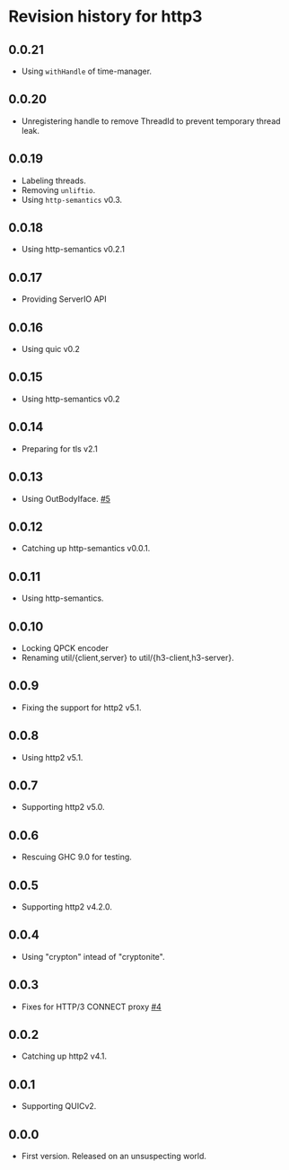# Revision history for http3

## 0.0.21

* Using `withHandle` of time-manager.

## 0.0.20

* Unregistering handle to remove ThreadId to prevent temporary
  thread leak.

## 0.0.19

* Labeling threads.
* Removing `unliftio`.
* Using `http-semantics` v0.3.

## 0.0.18

* Using http-semantics v0.2.1

## 0.0.17

* Providing ServerIO API

## 0.0.16

* Using quic v0.2

## 0.0.15

* Using http-semantics v0.2

## 0.0.14

* Preparing for tls v2.1

## 0.0.13

* Using OutBodyIface.
  [#5](https://github.com/kazu-yamamoto/http3/pull/5)

## 0.0.12

* Catching up http-semantics v0.0.1.

## 0.0.11

* Using http-semantics.

## 0.0.10

* Locking QPCK encoder
* Renaming util/{client,server} to util/{h3-client,h3-server}.

## 0.0.9

* Fixing the support for http2 v5.1.

## 0.0.8

* Using http2 v5.1.

## 0.0.7

* Supporting http2 v5.0.

## 0.0.6

* Rescuing GHC 9.0 for testing.

## 0.0.5

* Supporting http2 v4.2.0.

## 0.0.4

* Using "crypton" intead of "cryptonite".

## 0.0.3

* Fixes for HTTP/3 CONNECT proxy
  [#4](https://github.com/kazu-yamamoto/http3/pull/4)

## 0.0.2

* Catching up http2 v4.1.

## 0.0.1

* Supporting QUICv2.

## 0.0.0

* First version. Released on an unsuspecting world.

